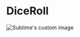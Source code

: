 # DiceRoll

<p aling="center" width="70%">
  <img widht="32%" src="https://github.com/FMSSBilisimAndroid/Samed_Hopa/blob/main/Week_1/diceRoll/images/diceRoll.gif" alt="Sublime's custom image"/>
</p>
